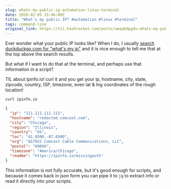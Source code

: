 ```yaml
---
slug: whats-my-public-ip-automation-linux-terminal
date: 2020-02-05 15:46:09Z
title: "What's my public IP? #automation #linux #terminal"
tags: command-line
original_link: https://til.hashrocket.com/posts/umaybdpg4v-whats-my-public-ip-automation-linux-terminal
---
```



Ever wonder what your public IP looks like? When I do, I usually [search duckduckgo.com for "what's my ip"](https://duckduckgo.com/?q=what%27s+my+ip) and it is nice enough to tell me that at the top above the search results.

But what if I want to do that at the terminal, and perhaps use that information in a script?

TIL about ipinfo.io! curl it and you get your ip, hostname, city, state, zipcode, country, ISP, timezone, even lat & lng coordinates of the rough location!

```bash
curl ipinfo.io
```

```json
{
  "ip": "111.111.111.111",
  "hostname": "redacted.comcast.com",
  "city": "Chicago",
  "region": "Illinois",
  "country": "US",
  "loc": "41.8500,-87.6500",
  "org": "AS7922 Comcast Cable Communications, LLC",
  "postal": "60666",
  "timezone": "America/Chicago",
  "readme": "https://ipinfo.io/missingauth"
}
```

This information is not fully accurate, but it's good enough for scripts, and because it comes back in json form you can pipe it to `jq` to extract info or read it directly into your scripts.

